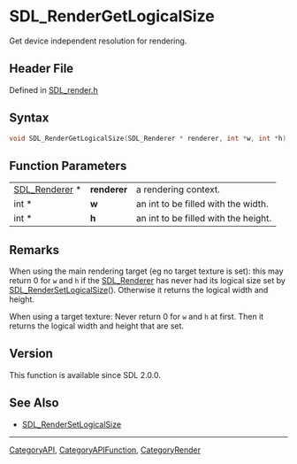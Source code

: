 # SDL_RenderGetLogicalSize

Get device independent resolution for rendering.

## Header File

Defined in [SDL_render.h](https://github.com/libsdl-org/SDL/blob/SDL2/include/SDL_render.h)

## Syntax

```c
void SDL_RenderGetLogicalSize(SDL_Renderer * renderer, int *w, int *h);
```

## Function Parameters

|                                |              |                                      |
| ------------------------------ | ------------ | ------------------------------------ |
| [SDL_Renderer](SDL_Renderer) * | **renderer** | a rendering context.                 |
| int *                          | **w**        | an int to be filled with the width.  |
| int *                          | **h**        | an int to be filled with the height. |

## Remarks

When using the main rendering target (eg no target texture is set): this
may return 0 for `w` and `h` if the [SDL_Renderer](SDL_Renderer) has never
had its logical size set by
[SDL_RenderSetLogicalSize](SDL_RenderSetLogicalSize)(). Otherwise it
returns the logical width and height.

When using a target texture: Never return 0 for `w` and `h` at first. Then
it returns the logical width and height that are set.

## Version

This function is available since SDL 2.0.0.

## See Also

- [SDL_RenderSetLogicalSize](SDL_RenderSetLogicalSize)

----
[CategoryAPI](CategoryAPI), [CategoryAPIFunction](CategoryAPIFunction), [CategoryRender](CategoryRender)

